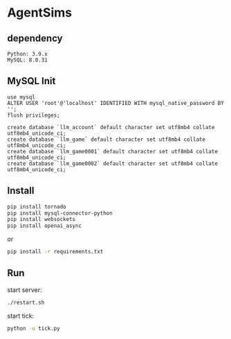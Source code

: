 # AgentSims

## dependency
```
Python: 3.9.x
MySQL: 8.0.31
```

## MySQL Init
```
use mysql
ALTER USER 'root'@'localhost' IDENTIFIED WITH mysql_native_password BY '';
flush privileges;

create database `llm_account` default character set utf8mb4 collate utf8mb4_unicode_ci;
create database `llm_game` default character set utf8mb4 collate utf8mb4_unicode_ci;
create database `llm_game0001` default character set utf8mb4 collate utf8mb4_unicode_ci;
create database `llm_game0002` default character set utf8mb4 collate utf8mb4_unicode_ci;
```

## Install

```bash
pip install tornado
pip install mysql-connector-python
pip install websockets
pip install openai_async
```

or
```bash
pip install -r requirements.txt
```

## Run

start server:
```bash
./restart.sh
```

start tick:
```bash
python -u tick.py
```
